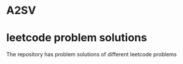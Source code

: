 # A2SV
# leetcode problem solutions
The repository has problem solutions of different leetcode problems
